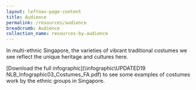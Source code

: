 ```yaml
---
layout: leftnav-page-content
title: Audience
permalink: /resources/audience
breadcrumb: Audience
collection_name: resources-by-audience
---
```


In multi-ethnic Singapore, the varieties of vibrant traditional costumes we see reflect the unique heritage and cultures here.

 [Download the full infographic](\infographic\UPDATED19 NLB_Infographic03_Costumes_FA.pdf) to see some examples of costumes work by the ethnic groups in Singapore. 